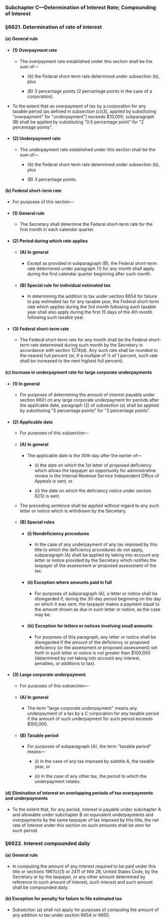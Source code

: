 ### **Subchapter C—Determination of Interest Rate; Compounding of Interest**

### §6621. Determination of rate of interest
#### (a) General rule
* #### (1) Overpayment rate
  * The overpayment rate established under this section shall be the sum of—

    * (A) the Federal short-term rate determined under subsection (b), plus

    * (B) 3 percentage points (2 percentage points in the case of a corporation).


* To the extent that an overpayment of tax by a corporation for any taxable period (as defined in subsection (c)(3), applied by substituting "overpayment" for "underpayment") exceeds $10,000, subparagraph (B) shall be applied by substituting "0.5 percentage point" for "2 percentage points".

* #### (2) Underpayment rate
  * The underpayment rate established under this section shall be the sum of—

    * (A) the Federal short-term rate determined under subsection (b), plus

    * (B) 3 percentage points.

#### (b) Federal short-term rate
* For purposes of this section—

* #### (1) General rule
  * The Secretary shall determine the Federal short-term rate for the first month in each calendar quarter.

* #### (2) Period during which rate applies
  * #### (A) In general
    * Except as provided in subparagraph (B), the Federal short-term rate determined under paragraph (1) for any month shall apply during the first calendar quarter beginning after such month.

  * #### (B) Special rule for individual estimated tax
    * In determining the addition to tax under section 6654 for failure to pay estimated tax for any taxable year, the Federal short-term rate which applies during the 3rd month following such taxable year shall also apply during the first 15 days of the 4th month following such taxable year.

* #### (3) Federal short-term rate
  * The Federal short-term rate for any month shall be the Federal short-term rate determined during such month by the Secretary in accordance with section 1274(d). Any such rate shall be rounded to the nearest full percent (or, if a multiple of ½ of 1 percent, such rate shall be increased to the next highest full percent).

#### (c) Increase in underpayment rate for large corporate underpayments
* #### (1) In general
  * For purposes of determining the amount of interest payable under section 6601 on any large corporate underpayment for periods after the applicable date, paragraph (2) of subsection (a) shall be applied by substituting "5 percentage points" for "3 percentage points".

* #### (2) Applicable date
  * For purposes of this subsection—

  * #### (A) In general
    * The applicable date is the 30th day after the earlier of—

      * (i) the date on which the 1st letter of proposed deficiency which allows the taxpayer an opportunity for administrative review in the Internal Revenue Service Independent Office of Appeals is sent, or

      * (ii) the date on which the deficiency notice under section 6212 is sent.


  * The preceding sentence shall be applied without regard to any such letter or notice which is withdrawn by the Secretary.

  * #### (B) Special rules
    * #### (i) Nondeficiency procedures
      * In the case of any underpayment of any tax imposed by this title to which the deficiency procedures do not apply, subparagraph (A) shall be applied by taking into account any letter or notice provided by the Secretary which notifies the taxpayer of the assessment or proposed assessment of the tax.

    * #### (ii) Exception where amounts paid in full
      * For purposes of subparagraph (A), a letter or notice shall be disregarded if, during the 30-day period beginning on the day on which it was sent, the taxpayer makes a payment equal to the amount shown as due in such letter or notice, as the case may be.

    * #### (iii) Exception for letters or notices involving small amounts
      * For purposes of this paragraph, any letter or notice shall be disregarded if the amount of the deficiency or proposed deficiency (or the assessment or proposed assessment) set forth in such letter or notice is not greater than $100,000 (determined by not taking into account any interest, penalties, or additions to tax).

* #### (3) Large corporate underpayment
  * For purposes of this subsection—

  * #### (A) In general
    * The term "large corporate underpayment" means any underpayment of a tax by a C corporation for any taxable period if the amount of such underpayment for such period exceeds $100,000.

  * #### (B) Taxable period
    * For purposes of subparagraph (A), the term "taxable period" means—

      * (i) in the case of any tax imposed by subtitle A, the taxable year, or

      * (ii) in the case of any other tax, the period to which the underpayment relates.

#### (d) Elimination of interest on overlapping periods of tax overpayments and underpayments
* To the extent that, for any period, interest is payable under subchapter A and allowable under subchapter B on equivalent underpayments and overpayments by the same taxpayer of tax imposed by this title, the net rate of interest under this section on such amounts shall be zero for such period.

### §6622. Interest compounded daily
#### (a) General rule
* In computing the amount of any interest required to be paid under this title or sections 1961(c)(1) or 2411 of title 28, United States Code, by the Secretary or by the taxpayer, or any other amount determined by reference to such amount of interest, such interest and such amount shall be compounded daily.

#### (b) Exception for penalty for failure to file estimated tax
* Subsection (a) shall not apply for purposes of computing the amount of any addition to tax under section 6654 or 6655.